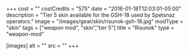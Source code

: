+++
cost = ""
costCredits = "575"
date = "2016-01-18T12:03:01-05:00"
description = "Tier 5 skin available for the GSH-18 used by Spetsnaz operators."
image = "/images/gear/skin/risunok-gsh-18.jpg"
modType = "skin"
tags = ["weapon mod", "skin","tier 5"]
title = "Risunok"
type = "weapon-mod"

[images]
  alt = ""
  src = ""
+++
